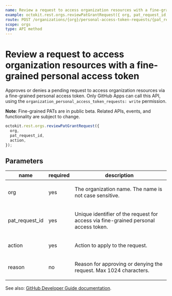```yaml
---
name: Review a request to access organization resources with a fine-grained personal access token
example: octokit.rest.orgs.reviewPatGrantRequest({ org, pat_request_id, action })
route: POST /organizations/{org}/personal-access-token-requests/{pat_request_id}
scope: orgs
type: API method
---
```


# Review a request to access organization resources with a fine-grained personal access token

Approves or denies a pending request to access organization resources via a fine-grained personal access token. Only GitHub Apps can call this API,
using the `organization_personal_access_token_requests: write` permission.

**Note**: Fine-grained PATs are in public beta. Related APIs, events, and functionality are subject to change.

```js
octokit.rest.orgs.reviewPatGrantRequest({
  org,
  pat_request_id,
  action,
});
```

## Parameters

<table>
  <thead>
    <tr>
      <th>name</th>
      <th>required</th>
      <th>description</th>
    </tr>
  </thead>
  <tbody>
    <tr><td>org</td><td>yes</td><td>

The organization name. The name is not case sensitive.

</td></tr>
<tr><td>pat_request_id</td><td>yes</td><td>

Unique identifier of the request for access via fine-grained personal access token.

</td></tr>
<tr><td>action</td><td>yes</td><td>

Action to apply to the request.

</td></tr>
<tr><td>reason</td><td>no</td><td>

Reason for approving or denying the request. Max 1024 characters.

</td></tr>
  </tbody>
</table>

See also: [GitHub Developer Guide documentation](https://docs.github.com/rest/orgs/orgs#review-a-request-to-access-organization-resources-with-a-fine-grained-personal-access-token).
